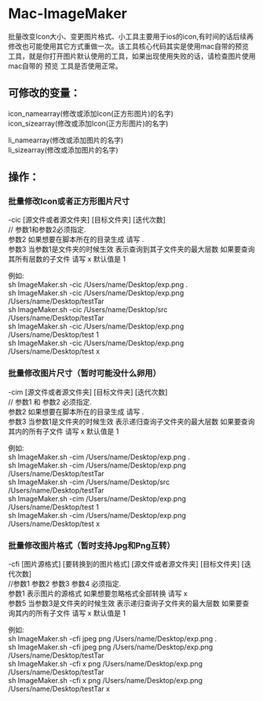 # Mac-ImageMaker
批量改变Icon大小、变更图片格式、小工具主要用于ios的icon,有时间的话后续再修改也可能使用其它方式重做一次。该工具核心代码其实是使用mac自带的预览工具，就是你打开图片默认使用的工具，如果出现使用失败的话，请检查图片使用mac自带的 预览 工具是否使用正常。

## 可修改的变量：
icon_namearray(修改或添加Icon(正方形图片)的名字)  
icon_sizearray(修改或添加Icon(正方形图片)的名字)  

li_namearray(修改或添加图片的名字)  
li_sizearray(修改或添加图片的名字)  

## 操作：

### 批量修改Icon或者正方形图片尺寸

-cic [源文件或者源文件夹] [目标文件夹] [迭代次数]  
// 参数1和参数2必须指定.  
参数2 如果想要在脚本所在的目录生成 请写 .  
参数3 当参数1是文件夹的时候生效 表示查询到其子文件夹的最大层数 如果要查询其所有层数的子文件 请写 x 默认值是 1  

例如:  
sh ImageMaker.sh -cic /Users/name/Desktop/exp.png .   
sh ImageMaker.sh -cic /Users/name/Desktop/exp.png /Users/name/Desktop/testTar  
sh ImageMaker.sh -cic /Users/name/Desktop/src /Users/name/Desktop/testTar  
sh ImageMaker.sh -cic /Users/name/Desktop/exp.png /Users/name/Desktop/test 1  
sh ImageMaker.sh -cic /Users/name/Desktop/exp.png /Users/name/Desktop/test x  

### 批量修改图片尺寸（暂时可能没什么卵用）

-cim [源文件或者源文件夹] [目标文件夹] [迭代次数]  
// 参数1 和 参数2 必须指定.  
参数2 如果想要在脚本所在的目录生成 请写 .  
参数3 当参数1是文件夹的时候生效 表示递归查询子文件夹的最大层数 如果要查询其内的所有子文件 请写 x 默认值是 1  

例如:  
sh ImageMaker.sh -cim /Users/name/Desktop/exp.png .  
sh ImageMaker.sh -cim /Users/name/Desktop/exp.png /Users/name/Desktop/testTar  
sh ImageMaker.sh -cim /Users/name/Desktop/src /Users/name/Desktop/testTar  
sh ImageMaker.sh -cim /Users/name/Desktop/exp.png /Users/name/Desktop/test 1  
sh ImageMaker.sh -cim /Users/name/Desktop/exp.png /Users/name/Desktop/test x  

### 批量修改图片格式（暂时支持Jpg和Png互转）

-cfi [图片源格式] [要转换到的图片格式] [源文件或者源文件夹] [目标文件夹] [迭代次数]  
//参数1 参数2 参数3 参数4 必须指定.  
参数1 表示图片的源格式 如果想要忽略格式全部转换 请写 x  
参数5 当参数3是文件夹的时候生效 表示递归查询子文件夹的最大层数 如果要查询其内的所有子文件 请写 x 默认值是 1  

例如:  
sh ImageMaker.sh -cfi jpeg png /Users/name/Desktop/exp.png .  
sh ImageMaker.sh -cfi jpeg png /Users/name/Desktop/exp.png /Users/name/Desktop/testTar  
sh ImageMaker.sh -cfi x png /Users/name/Desktop/exp.png /Users/name/Desktop/testTar  
sh ImageMaker.sh -cfi x png /Users/name/Desktop/exp.png /Users/name/Desktop/testTar x  
